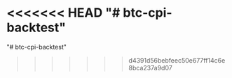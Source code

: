 <<<<<<< HEAD
"# btc-cpi-backtest" 
=======
"# btc-cpi-backtest" 
>>>>>>> d4391d56bebfeec50e677ff14c6e8bca237a9d07
